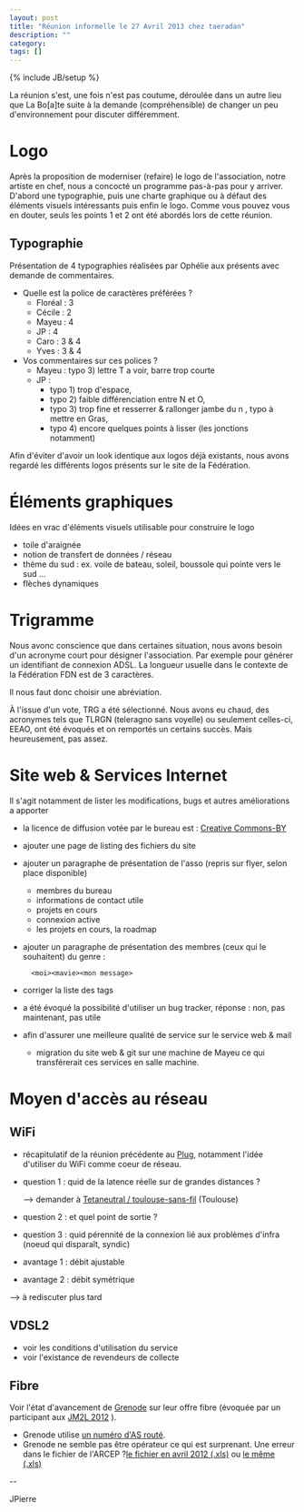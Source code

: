 ```yaml
---
layout: post
title: "Réunion informelle le 27 Avril 2013 chez taeradan"
description: ""
category:
tags: []
---
```

{% include JB/setup %}

La réunion s'est, une fois n'est pas coutume, déroulée dans un autre lieu que La Bo\[a\]te suite à la demande (compréhensible) de changer un peu d'environnement pour discuter différemment.

# Logo

Après la proposition de moderniser (refaire) le logo de l'association, notre artiste en chef, nous a concocté un programme pas-à-pas pour y arriver.
D'abord une typographie, puis une charte graphique ou à défaut des éléments visuels intéressants puis enfin le logo.
Comme vous pouvez vous en douter, seuls les points 1 et 2 ont été abordés lors de cette réunion.

## Typographie

Présentation de 4 typographies réalisées par Ophélie aux présents avec demande de commentaires.

* Quelle est la police de caractères préférées ?
	* Floréal	:	3
	* Cécile	:	2
	* Mayeu	:	4
	* JP	:	4
	* Caro	:	3 & 4
	* Yves	:	3 & 4
* Vos commentaires sur ces polices ?
	* Mayeu	: typo 3) lettre T a voir, barre trop courte
	* JP	:
		* typo 1) trop d'espace,
		* typo 2) faible différenciation entre N et O,
		* typo 3) trop fine et resserrer & rallonger jambe du n , typo à mettre en Gras,
		* typo 4) encore quelques points à lisser (les jonctions notamment)

Afin d'éviter d'avoir un look identique aux logos déjà existants, nous avons regardé les différents logos présents sur le site de la Fédération.

# Éléments graphiques

Idées en vrac d'éléments visuels utilisable pour construire le logo

* toile d'araignée
* notion de transfert de données / réseau
* thème du sud : ex. voile  de bateau, soleil, boussole qui pointe vers le sud ...
* flèches dynamiques

# Trigramme

Nous avonc conscience que dans certaines situation, nous avons besoin d'un acronyme court pour désigner l'association.
Par exemple pour générer un identifiant de connexion ADSL. La longueur usuelle dans le contexte de la Fédération FDN est de 3 caractères.

Il nous faut donc choisir une abréviation.

À l'issue d'un vote, TRG a été sélectionné.
Nous avons eu chaud, des acronymes tels que TLRGN (teleragno sans voyelle) ou seulement celles-ci, EEAO, ont été évoqués et on remportés un certains succès. Mais heureusement, pas assez.

# Site web & Services Internet

Il s'agit notamment de lister les modifications, bugs et autres améliorations a apporter

* la licence de diffusion votée par le bureau est : [Creative Commons-BY](http://creativecommons.org/licenses/by/2.0/fr/)
* ajouter une page de listing des fichiers du site
* ajouter un paragraphe de présentation de l'asso (repris sur flyer, selon place disponible)
	* membres du bureau
	* informations de contact utile
	* projets en cours
	* connexion active
	* les projets en cours, la roadmap
* ajouter un paragraphe de présentation des membres (ceux qui le souhaitent) du genre :

    	<moi><mavie><mon message>

* corriger la liste des tags
* a été évoqué la possibilité d'utiliser un bug tracker, réponse : non, pas maintenant, pas utile
* afin d'assurer une meilleure qualité de service sur le service web & mail
	* migration du site web & git sur une machine de Mayeu
	ce qui transférerait ces services en salle machine.

# Moyen d'accès au réseau

## WiFi

* récapitulatif de la réunion précédente au [Plug](http://plugfr.org/), notamment l'idée d'utiliser du WiFi comme coeur de réseau.
* question 1 : quid de la latence réelle sur de grandes distances ?

	-->  demander à [Tetaneutral / toulouse-sans-fil](http://wiki.tetaneutral.net/index.php/Wifi) (Toulouse)

* question 2 : et quel point de sortie ?
* question 3 : quid pérennité de la connexion lié aux problèmes d'infra (noeud qui disparaît, syndic)
* avantage 1 : débit ajustable
* avantage 2 : débit symétrique

--> à rediscuter plus tard

## VDSL2

* voir les conditions d'utilisation du service
* voir l'existance de revendeurs de collecte

## Fibre

Voir l'état d'avancement de [Grenode](http://www.grenode.net/) sur leur offre fibre (évoquée par un participant aux [JM2L 2012](http://jm2l.linux-azur.org/jm2l-2012-merci-vous) ).

* Grenode utilise [un numéro d'AS routé](http://as.robtex.com/as51083.html).
* Grenode ne semble pas être opérateur ce qui est surprenant. Une erreur dans le fichier de l'ARCEP ?[le fichier en avril 2012 (.xls)](http://www.arcep.fr/fileadmin/operateurs/liste-operateurs-declares.xls) ou [le même (.xls)](http://www.teleragno.fr/assets/files/2012/04/arcep-liste-operateurs-declares.xls)

--

JPierre
